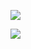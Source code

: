 ![](https://www.nta.go.jp/tmp/b9a6f741-034f-4b09-8d0d-88a852708d3d/images/e1aebf2eb14b3c6e0f07b38e75ca98c33e481ea8ae68d8d819c93914be0eab81.jpg)

![](https://www.nta.go.jp/tmp/b9a6f741-034f-4b09-8d0d-88a852708d3d/images/926f57db6f0c32a024eec8999386074e69250a780f82be5bda040c6cdf614bf0.jpg)